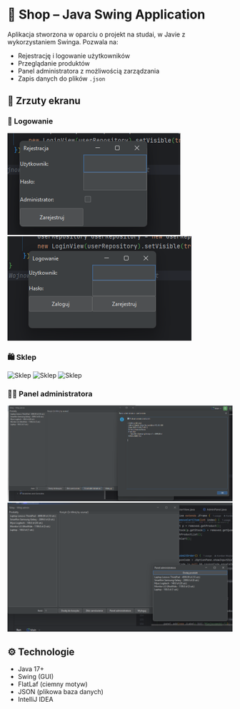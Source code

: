 # 🛒 Shop – Java Swing Application

Aplikacja stworzona w oparciu o projekt na studai, w Javie z wykorzystaniem Swinga. Pozwala na:
- Rejestrację i logowanie użytkowników
- Przeglądanie produktów
- Panel administratora z możliwością zarządzania
- Zapis danych do plików `.json`

## 📸 Zrzuty ekranu

### 🔐 Logowanie
![Logowanie](screenshots/rejestracja.png)
![Logowanie](screenshots/login.png)


### 🛍️ Sklep

![Sklep](screenshots/add_forma_platnosci.png)
![Sklep](screenshots/add_opcja_rabat.png)
![Sklep](screenshots/add_potwierdzenie_rabat.png)


### 🧑‍💼 Panel administratora
![Panel administratora](screenshots/panel_zamowienia.png)
![Panel administratora](screenshots/add_product.png)

## ⚙️ Technologie
- Java 17+
- Swing (GUI)
- FlatLaf (ciemny motyw)
- JSON (plikowa baza danych)
- IntelliJ IDEA
